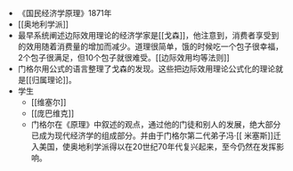 - 《国民经济学原理》1871年
- [[奥地利学派]]
- 最早系统阐述边际效用理论的经济学家是[[戈森]]，他注意到，消费者享受到的效用随着消费量的增加而减少。道理很简单，饿的时候吃一个包子很幸福，2个包子很满足，但10个包子就很难受。[[边际效用均等法则]]
- 门格尔用公式的语言整理了戈森的发现。这些把边际效用理论公式化的理论就是[[归属理论]]。
- 学生
    - [[维塞尔]]
    - [[庞巴维克]]
    - 门格尔在《原理》中叙述的观点，通过他的门徒和别人的发展，绝大部分已成为现代经济学的组成部分。并由于门格尔第二代弟子冯·[[ 米塞斯]]迁入美国，使奥地利学派得以在20世纪70年代复兴起来，至今仍然在发挥影响。
